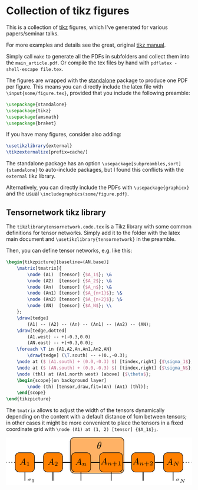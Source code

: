 # Collection of tikz figures

This is a collection of [tikz](https://www.ctan.org/pkg/pgf) figures, which I've generated for various papers/seminar talks.

For more examples and details see the great, original [tikz manual](https://tikz.org).


Simply call `make` to generate all the PDFs in subfolders and collect them into the `main_article.pdf`.
Or compile the tex files by hand with `pdflatex -shell-escape file.tex`.

The figures are wrapped with the [standalone](https://www.ctan.org/pkg/standalone) package to produce one PDF per figure.
This means you can directly include the latex file with ``\input{some/figure.tex}``, provided that you include the following preamble:
```latex
\usepackage{standalone}
\usepackage{tikz}
\usepackage{amsmath}
\usepackage{braket}
```
If you have many figures, consider also adding:
```latex
\usetikzlibrary{external}
\tikzexternalize[prefix=cache/]
```
The standalone package has an option `\usepackage[subpreambles,sort]{standalone}` to auto-include packages, but I found this conflicts with the `external` tikz library.

Alternatively, you can directly include the PDFs with `\usepackage{graphicx}` and the usual `\includegraphics(some/figure.pdf}`.


## Tensornetwork tikz library

The `tikzlibrarytensornetwork.code.tex` is a Tikz library with some common definitions for tensor networks.
Simply add it to the folder with the latex main document and `\usetikzlibrary{tensornetwork}` in the preamble.

Then, you can define tensor networks, e.g. like this:

```latex
\begin{tikzpicture}[baseline=(AN.base)]
    \matrix[tmatrix]{
        \node (A1)  [tensor] {$A_1$}; \&
        \node (A2)  [tensor] {$A_2$}; \&
        \node (An)  [tensor] {$A_n$}; \&
        \node (An1) [tensor] {$A_{n+1}$}; \&
        \node (An2) [tensor] {$A_{n+2}$}; \&
        \node (AN)  [tensor] {$A_N$}; \\
    };
    \draw[tedge] 
        (A1) -- (A2) -- (An) -- (An1) -- (An2) -- (AN);
    \draw[tedge,dotted] 
        (A1.west) -- +(-0.3,0.0)
        (AN.east) -- +(+0.3,0.0);
    \foreach \T in {A1,A2,An,An1,An2,AN} 
        \draw[tedge] (\T.south) -- +(0.,-0.3);
    \node at ($ (A1.south) + (0.0,-0.3) $) [tindex,right] {$\sigma_1$};
    \node at ($ (AN.south) + (0.0,-0.3) $) [tindex,right] {$\sigma_N$};
    \node (thl) at (An1.north west) [above] {$\theta$};
    \begin{scope}[on background layer]
        \node (th) [tensor,draw,fit=(An) (An1) (thl)];
    \end{scope}
\end{tikzpicture} 
```
The `tmatrix` allows to adjust the width of the tensors dynamically depending on the content with a default distance of 1cm between tensors;
in other cases it might be more convenient to place the tensors in a fixed coordinate grid with `\node (A1) at (1, 2) [tensor] {$A_1$};`.

![example_MPS.png](example_MPS.png)




